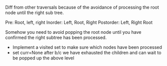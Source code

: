 Diff from other traversals because of the avoidance of processing the root node until the right sub tree.

Pre: Root, left, right
Inorder: Left, Root, Right
Postorder: Left, Right Root

Somehow you need to avoid popping the root node until you have confirmed the right ​subtree has been processed. 
- Implement a visited set to make sure which nodes have been processed
- set curr=None after b/c we have exhausted the children and can wait to be popped up the above level
